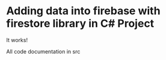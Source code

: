 # Adding data into **firebase** with **firestore library** in C# Project

It works! 

All code documentation in src 
